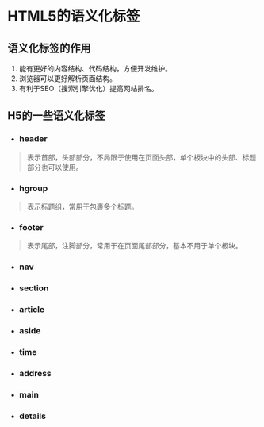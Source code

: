 <h1>HTML5的语义化标签</h1>

<h2>语义化标签的作用</h2>

1. 能有更好的内容结构、代码结构，方便开发维护。</br>
2. 浏览器可以更好解析页面结构。</br>
3. 有利于SEO（搜索引擎优化）提高网站排名。</br>

<h2>H5的一些语义化标签</h2>

- <h3>header</h3>

> 表示首部，头部部分，不局限于使用在页面头部，单个板块中的头部、标题部分也可以使用。

- <h3>hgroup</h3>

> 表示标题组，常用于包裹多个标题。

- <h3>footer</h3>

> 表示尾部，注脚部分，常用于在页面尾部部分，基本不用于单个板块。

- <h3>nav</h3>

- <h3>section</h3>
- <h3>article</h3>
- <h3>aside</h3>

- <h3>time</h3>
- <h3>address</h3>
- <h3>main</h3>
- <h3>details</h3>
